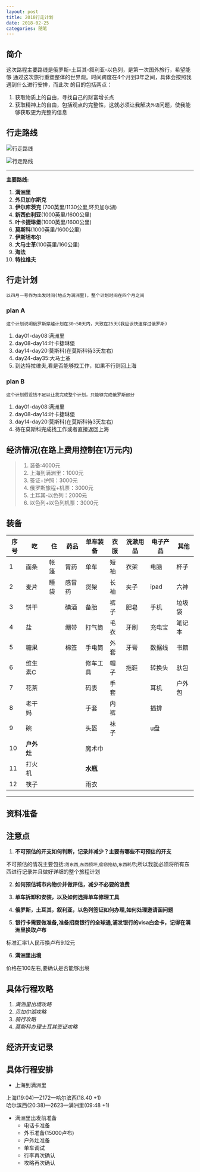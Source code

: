 ```yaml
---
layout: post
title: 2018行走计划
date: 2018-02-25
categories: 随笔
---
```



## 简介
这次路程主要路线是俄罗斯-土耳其-叙利亚-以色列，是第一次国外旅行，希望能够
通过这次旅行重塑整体的世界观。时间跨度在4个月到3年之间，具体会按照我遇到什么进行安排，而此次
的目的包括两点：

  1. 获取物质上的自由，寻找自己的财富增长点
  2. 获取精神上的自由，包括观点的完整性，这就必须让我解决`外语`问题，使我能够获取更为完整的信息

## 行走路线
![行走路线](https://jianjustin.github.io/blog/assets/images/trip.png)

![行走路线](https://jianjustin.github.io/blog/assets/images/trip1.png)

****************************************
**主要路线:**

1.  __满洲里__
2.  __外贝加尔斯克__
3.  __伊尔库茨克__ (700英里/1130公里,环贝加尔湖)
4.  __新西伯利亚__(1000英里/1600公里)
5.  __叶卡捷琳堡__(1000英里/1600公里)
6.  __莫斯科__(1000英里/1600公里)
7.  __伊斯坦布尔__
8.  __大马士革__(100英里/160公里)
9.  __海法__
10. __特拉维夫__


## 行走计划
    以四月一号作为出发时间(地点为满洲里)，整个计划时间在四个月之间

### plan A
    这个计划说明俄罗斯穿越计划在30~50天内，大致在25天(我应该快速穿过俄罗斯)

1. day01-day08:满洲里
2. day08-day14:叶卡捷琳堡
3. day14-day20:莫斯科(在莫斯科待3天左右)
4. day24-day35:大马士革
5. 到达特拉维夫,看是否能够找工作，如果不行则回上海

### plan B
    这个计划假设钱不足以让我完成整个计划，只能够完成俄罗斯部分

1. day01-day08:满洲里
2. day08-day14:叶卡捷琳堡
3. day14-day20:莫斯科(在莫斯科待3天左右)
4. 待在莫斯科完成找工作或者直接返回上海

## 经济情况(在路上费用控制在1万元内)
> 1. 装备:4000元<br>
> 2. 上海到满洲里：1000元<br>
> 3. 签证+护照：3000元<br>
> 4. 俄罗斯旅程+机票：3000元<br>
> 5. 土耳其-以色列：2000元<br>
> 6. 以色列+以色列机票：3000元<br>

## 装备

|序号|吃|住|药品|单车装备|衣服|洗漱用品|电子产品|其他|
|--|--|----|---|-------|----|-------|--------|----|
|1|面条|帐篷|胃药|单车|短袖|衣架|电脑|杯子|
|2|麦片|睡袋|感冒药|货架|长袖|夹子|ipad|六神|
|3|饼干|<br>|碘酒|备胎|裤子|肥皂|手机|垃圾袋|
|4|盐|<br>|绷带|打气筒|毛衣|牙刷|充电宝|笔记本|
|5|糖果|<br>|棉签|手电筒|外套|牙膏|数据线|书籍|
|6|维生素C|<br>|<br>|修车工具|帽子|拖鞋|转换头|驮包|
|7|花茶|<br>|<br>|码表|手套|<br>|耳机|户外包|
|8|老干妈|<br>|<br>|手套|内裤|<br>|插排||
|9|碗|<br>|<br>|头盔|袜子|<br>|u盘||
|10|<strong>户外灶|<br>|<br>|魔术巾|<br>|<br>|<br>||
|11|打火机|<br>|<br>|<strong>水瓶|<br>|<br>|<br>||
|12|筷子|<br>|<br>|雨衣|<br>|<br>|<br>||

****************************************

## 资料准备
## 注意点
1. **不可预估的开支如何判断，记录并减少？主要有哪些不可预估的开支**

不可预估的情况主要包括:`落东西`,`东西损坏`,`偷窃抢劫`,`东西耗尽`;所以我就必须将所有东西进行记录并且做好详细的整个旅程计划

2. **如何预估城市内物价并做评估，减少不必要的浪费**

3. **单车拆卸和安装，以及如何选择单车修理工具**

4. **俄罗斯，土耳其，叙利亚，以色列签证如何办理,如何处理邀请函问题**

5. **银行卡需要做准备,准备招商银行的全球通,浦发银行的visa白金卡，记得在满洲里换取卢布**

标准汇率1人民币换卢布9.12元

6. **满洲里出境**

价格在100左右,要确认是否能够出境

## 具体行程攻略
1. _满洲里出境攻略_
2. _贝加尔湖攻略_
3. _骑行攻略_
4. _莫斯科办理土耳其签证攻略_

## 经济开支记录

## 具体行程安排

* 上海到满洲里

上海(19:04)—Z172—哈尔滨西(18.40 +1) <br>
哈尔滨西(20:38)—2623—满洲里(09:48 +1) <br>

* 满洲里出发前准备
  - 电话卡准备
  - 外币准备(15000卢布)
  - 户外灶准备
  - 单车调试
  - 行李再次确认
  - 攻略再次确认
